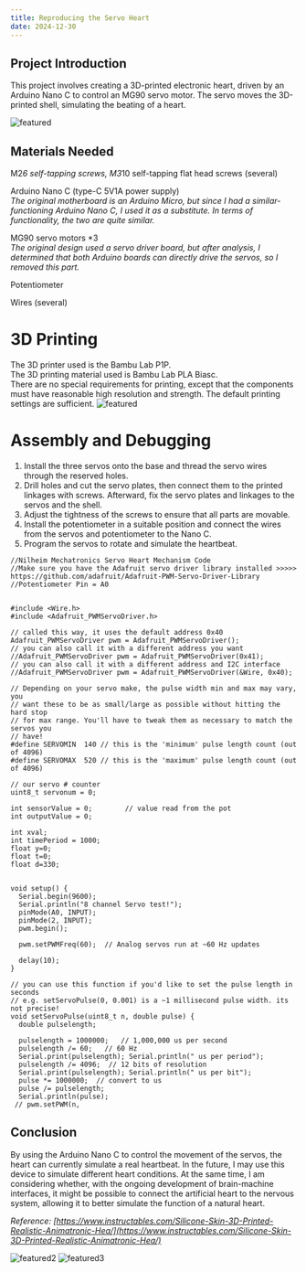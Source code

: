 ```yaml
---
title: Reproducing the Servo Heart
date: 2024-12-30
---
```


## Project Introduction
This project involves creating a 3D-printed electronic heart, driven by an Arduino Nano C to control an MG90 servo motor. The servo moves the 3D-printed shell, simulating the beating of a heart.

![featured](https://github.com/user-attachments/assets/a269c019-39e6-472d-8758-301a98ef41e4)

## Materials Needed  
M2*6 self-tapping screws, M3*10 self-tapping flat head screws (several)  

Arduino Nano C (type-C 5V1A power supply)  
 _The original motherboard is an Arduino Micro, but since I had a similar-functioning Arduino Nano C, I used it as a substitute. In terms of functionality, the two are quite similar._ 

MG90 servo motors *3  
_The original design used a servo driver board, but after analysis, I determined that both Arduino boards can directly drive the servos, so I removed this part._  

Potentiometer  

Wires (several)  

# 3D Printing  
The 3D printer used is the Bambu Lab P1P.  
The 3D printing material used is Bambu Lab PLA Biasc.  
There are no special requirements for printing, except that the components must have reasonable high resolution and strength. The default printing settings are sufficient.
![featured](https://github.com/user-attachments/assets/a717f789-58b3-4032-80ff-255a09770054)

# Assembly and Debugging  
1. Install the three servos onto the base and thread the servo wires through the reserved holes.  
2. Drill holes and cut the servo plates, then connect them to the printed linkages with screws. Afterward, fix the servo plates and linkages to the servos and the shell.  
3. Adjust the tightness of the screws to ensure that all parts are movable.  
4. Install the potentiometer in a suitable position and connect the wires from the servos and potentiometer to the Nano C.  
5. Program the servos to rotate and simulate the heartbeat.

```
//Nilheim Mechatronics Servo Heart Mechanism Code
//Make sure you have the Adafruit servo driver library installed >>>>> https://github.com/adafruit/Adafruit-PWM-Servo-Driver-Library
//Potentiometer Pin = A0


#include <Wire.h>
#include <Adafruit_PWMServoDriver.h>

// called this way, it uses the default address 0x40
Adafruit_PWMServoDriver pwm = Adafruit_PWMServoDriver();
// you can also call it with a different address you want
//Adafruit_PWMServoDriver pwm = Adafruit_PWMServoDriver(0x41);
// you can also call it with a different address and I2C interface
//Adafruit_PWMServoDriver pwm = Adafruit_PWMServoDriver(&Wire, 0x40);

// Depending on your servo make, the pulse width min and max may vary, you 
// want these to be as small/large as possible without hitting the hard stop
// for max range. You'll have to tweak them as necessary to match the servos you
// have!
#define SERVOMIN  140 // this is the 'minimum' pulse length count (out of 4096)
#define SERVOMAX  520 // this is the 'maximum' pulse length count (out of 4096)

// our servo # counter
uint8_t servonum = 0;

int sensorValue = 0;        // value read from the pot
int outputValue = 0;

int xval;
int timePeriod = 1000;
float y=0;
float t=0;
float d=330;


void setup() {
  Serial.begin(9600);
  Serial.println("8 channel Servo test!");
  pinMode(A0, INPUT);
  pinMode(2, INPUT);
  pwm.begin();
  
  pwm.setPWMFreq(60);  // Analog servos run at ~60 Hz updates

  delay(10);
}

// you can use this function if you'd like to set the pulse length in seconds
// e.g. setServoPulse(0, 0.001) is a ~1 millisecond pulse width. its not precise!
void setServoPulse(uint8_t n, double pulse) {
  double pulselength;
  
  pulselength = 1000000;   // 1,000,000 us per second
  pulselength /= 60;   // 60 Hz
  Serial.print(pulselength); Serial.println(" us per period"); 
  pulselength /= 4096;  // 12 bits of resolution
  Serial.print(pulselength); Serial.println(" us per bit"); 
  pulse *= 1000000;  // convert to us
  pulse /= pulselength;
  Serial.println(pulse);
 // pwm.setPWM(n,
```


## Conclusion
By using the Arduino Nano C to control the movement of the servos, the heart can currently simulate a real heartbeat. In the future, I may use this device to simulate different heart conditions. At the same time, I am considering whether, with the ongoing development of brain-machine interfaces, it might be possible to connect the artificial heart to the nervous system, allowing it to better simulate the function of a natural heart.

_Reference: [https://www.instructables.com/Silicone-Skin-3D-Printed-Realistic-Animatronic-Hea/](https://www.instructables.com/Silicone-Skin-3D-Printed-Realistic-Animatronic-Hea/)_

![featured2](https://github.com/user-attachments/assets/0d7168e0-1a38-4d96-8666-c13ee8584448)
![featured3](https://github.com/user-attachments/assets/3910a45e-2c21-4826-845b-1ce38b7f2214)




